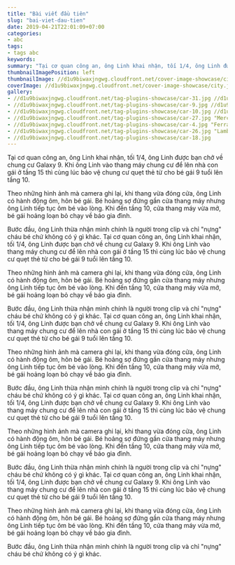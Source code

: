 ```yaml
---
title: "Bài viết đầu tiên"
slug: "bai-viet-dau-tien"
date: 2019-04-21T22:01:09+07:00
categories:
- abc
tags:
- tags abc
keywords:
summary: "Tại cơ quan công an, ông Linh khai nhận, tối 1/4, ông Linh được bạn chở về chung cư Galaxy 9. Khi ông Linh vào thang máy chung cư để lên nhà con gái ở tầng 15 thì cùng lúc bảo vệ chung cư quẹt thẻ từ cho bé gái 9 tuổi lên tầng 10."
thumbnailImagePosition: left
thumbnailImage: //d1u9biwaxjngwg.cloudfront.net/cover-image-showcase/city-750.jpg
coverImage: //d1u9biwaxjngwg.cloudfront.net/cover-image-showcase/city.jpg
gallery:
- //d1u9biwaxjngwg.cloudfront.net/tag-plugins-showcase/car-31.jpg //d1u9biwaxjngwg.cloudfront.net/tag-plugins-showcase/car-31.jpg "Mercedes"
- //d1u9biwaxjngwg.cloudfront.net/tag-plugins-showcase/car-9.jpg //d1u9biwaxjngwg.cloudfront.net/tag-plugins-showcase/car-9.jpg "Lamborghini"
- //d1u9biwaxjngwg.cloudfront.net/tag-plugins-showcase/car-10.jpg //d1u9biwaxjngwg.cloudfront.net/tag-plugins-showcase/car-10.jpg "Nissan"
- //d1u9biwaxjngwg.cloudfront.net/tag-plugins-showcase/car-27.jpg "Mercedes"
- //d1u9biwaxjngwg.cloudfront.net/tag-plugins-showcase/car-4.jpg "Ferrari"
- //d1u9biwaxjngwg.cloudfront.net/tag-plugins-showcase/car-26.jpg "Lamborghini"
- //d1u9biwaxjngwg.cloudfront.net/tag-plugins-showcase/car-18.jpg
---
```

Tại cơ quan công an, ông Linh khai nhận, tối 1/4, ông Linh được bạn chở về chung cư Galaxy 9. Khi ông Linh vào thang máy chung cư để lên nhà con gái ở tầng 15 thì cùng lúc bảo vệ chung cư quẹt thẻ từ cho bé gái 9 tuổi lên tầng 10.

Theo những hình ảnh mà camera ghi lại, khi thang vừa đóng cửa, ông Linh có hành động ôm, hôn bé gái. Bé hoảng sợ đứng gần cửa thang máy nhưng ông Linh tiếp tục ôm bé vào lòng. Khi đến tầng 10, cửa thang máy vừa mở, bé gái hoảng loạn bỏ chạy về báo gia đình.

Bước đầu, ông Linh thừa nhận mình chính là người trong clip và chỉ "nựng" cháu bé chứ không có ý gì khác.
Tại cơ quan công an, ông Linh khai nhận, tối 1/4, ông Linh được bạn chở về chung cư Galaxy 9. Khi ông Linh vào thang máy chung cư để lên nhà con gái ở tầng 15 thì cùng lúc bảo vệ chung cư quẹt thẻ từ cho bé gái 9 tuổi lên tầng 10.

Theo những hình ảnh mà camera ghi lại, khi thang vừa đóng cửa, ông Linh có hành động ôm, hôn bé gái. Bé hoảng sợ đứng gần cửa thang máy nhưng ông Linh tiếp tục ôm bé vào lòng. Khi đến tầng 10, cửa thang máy vừa mở, bé gái hoảng loạn bỏ chạy về báo gia đình.

Bước đầu, ông Linh thừa nhận mình chính là người trong clip và chỉ "nựng" cháu bé chứ không có ý gì khác.
Tại cơ quan công an, ông Linh khai nhận, tối 1/4, ông Linh được bạn chở về chung cư Galaxy 9. Khi ông Linh vào thang máy chung cư để lên nhà con gái ở tầng 15 thì cùng lúc bảo vệ chung cư quẹt thẻ từ cho bé gái 9 tuổi lên tầng 10.

Theo những hình ảnh mà camera ghi lại, khi thang vừa đóng cửa, ông Linh có hành động ôm, hôn bé gái. Bé hoảng sợ đứng gần cửa thang máy nhưng ông Linh tiếp tục ôm bé vào lòng. Khi đến tầng 10, cửa thang máy vừa mở, bé gái hoảng loạn bỏ chạy về báo gia đình.

Bước đầu, ông Linh thừa nhận mình chính là người trong clip và chỉ "nựng" cháu bé chứ không có ý gì khác.
Tại cơ quan công an, ông Linh khai nhận, tối 1/4, ông Linh được bạn chở về chung cư Galaxy 9. Khi ông Linh vào thang máy chung cư để lên nhà con gái ở tầng 15 thì cùng lúc bảo vệ chung cư quẹt thẻ từ cho bé gái 9 tuổi lên tầng 10.

Theo những hình ảnh mà camera ghi lại, khi thang vừa đóng cửa, ông Linh có hành động ôm, hôn bé gái. Bé hoảng sợ đứng gần cửa thang máy nhưng ông Linh tiếp tục ôm bé vào lòng. Khi đến tầng 10, cửa thang máy vừa mở, bé gái hoảng loạn bỏ chạy về báo gia đình.

Bước đầu, ông Linh thừa nhận mình chính là người trong clip và chỉ "nựng" cháu bé chứ không có ý gì khác.
Tại cơ quan công an, ông Linh khai nhận, tối 1/4, ông Linh được bạn chở về chung cư Galaxy 9. Khi ông Linh vào thang máy chung cư để lên nhà con gái ở tầng 15 thì cùng lúc bảo vệ chung cư quẹt thẻ từ cho bé gái 9 tuổi lên tầng 10.

Theo những hình ảnh mà camera ghi lại, khi thang vừa đóng cửa, ông Linh có hành động ôm, hôn bé gái. Bé hoảng sợ đứng gần cửa thang máy nhưng ông Linh tiếp tục ôm bé vào lòng. Khi đến tầng 10, cửa thang máy vừa mở, bé gái hoảng loạn bỏ chạy về báo gia đình.

Bước đầu, ông Linh thừa nhận mình chính là người trong clip và chỉ "nựng" cháu bé chứ không có ý gì khác.
<!--more-->
